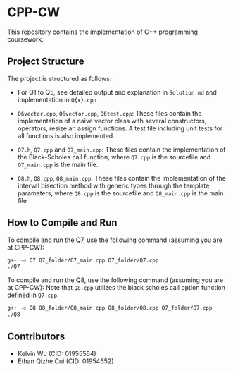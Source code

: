 # CPP-CW

This repository contains the implementation of C++ programming coursework.

## Project Structure

The project is structured as follows:

- For Q1 to Q5, see detailed output and explanation in `Solution.md` and implementation in `Q{x}.cpp`

- `Q6vector.cpp`, `Q6vector.cpp`, `Q6test.cpp`: These files contain the implementation of a naive vector class with several constructors, operators, resize an assign functions. A test file including unit tests for all functions is also implemented.

- `Q7.h`, `Q7.cpp` and `Q7_main.cpp`: These files contain the implementation of the Black-Scholes call function, where `Q7.cpp` is the sourcefile and `Q7_main.cpp` is the main file.
- `Q8.h`, `Q8.cpp`, `Q8_main.cpp`: These files contain the implementation of the interval bisection method with generic types through the template parameters, where `Q8.cpp` is the sourcefile and `Q8_main.cpp` is the main file

## How to Compile and Run
To compile and run the Q7, use the following command (assuming you are at CPP-CW):
```bash
g++ -o Q7 Q7_folder/Q7_main.cpp Q7_folder/Q7.cpp
./Q7
```
To compile and run the Q8, use the following command (assuming you are at CPP-CW): Note that `Q8.cpp` utilizes the black scholes call option function defined in `Q7.cpp`.
```bash
g++ -o Q8 Q8_folder/Q8_main.cpp Q8_folder/Q8.cpp Q7_folder/Q7.cpp
./Q8
```

## Contributors
- Kelvin Wu (CID: 01955564)
- Ethan Qizhe Cui (CID: 01954652)
